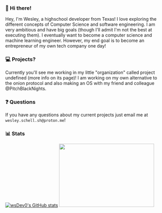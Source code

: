 ### 👋 Hi there! 

Hey, I'm Wesley, a highschool developer from Texas! 
I love exploring the different concepts of Computer Science and software engineering. 
I am very ambitious and have big goals (though I'll admit I'm not the best at executing them). I eventually want to become a computer science and machine learning engineer. However, my end goal is to become an entrepreneur of my own tech company one day!

### 💻 Projects? 

Currently you'll see me working in my little "organization" called project undefined (more info on its page)!
I am working on my own alternative to the onion protocol and also making an OS with my friend and colleague @PitchBlackNights. 

### ❓ Questions

If you have any questions about my current projects just email me at ```wesley.schell.sh@proton.me```!

### 📊 Stats
[![wsDev0's GitHub stats](https://github-readme-stats.vercel.app/api?username=wsdevv)](https://github.com/wsDev0)
<img src="https://wakatime.com/share/@8b83758b-bdbc-45fc-99e8-c3cbc1feea8f/b5382061-26a2-4242-a17e-c72bf9594eeb.png" style="width: 300px; height:200px;" />

